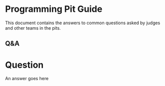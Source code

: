 # Programming Pit Guide
This document contains the answers to common questions asked by judges and other teams in the pits.

## Q&A

# Question

An answer goes here